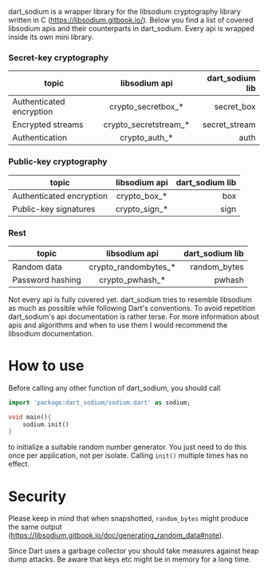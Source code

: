dart_sodium is a wrapper library for the libsodium cryptography library written in C (https://libsodium.gitbook.io/). Below you find a list of covered libsodium apis and their counterparts in dart_sodium. Every api is wrapped inside its own mini library.

### Secret-key cryptography

|topic       | libsodium api | dart_sodium lib |
|------------|:---------------:|-----------------:|
|Authenticated encryption | crypto_secretbox_* | secret_box|
|Encrypted streams | crypto_secretstream_* | secret_stream|
|Authentication | crypto_auth_* | auth

### Public-key cryptography 

|topic       | libsodium api | dart_sodium lib |
|------------|:--------------:|-----------------:|
|Authenticated encryption | crypto_box_*| box   |
|Public-key signatures | crypto_sign_* | sign  |

### Rest

|topic       | libsodium api | dart_sodium lib |
|------------|:---------------:|-----------------:|
|Random data | crypto_randombytes_* | random_bytes|
|Password hashing| crypto_pwhash_* | pwhash|


Not every api is fully covered yet. dart_sodium tries to resemble libsodium as much as possible while following Dart's conventions. To avoid repetition dart_sodium's api documentation is rather terse. For more information about apis and algorithms and when to use them I would recommend the libsodium documentation.

# How to use

Before calling any other function of dart_sodium, you should call
````Dart
import 'package:dart_sodium/sodium.dart' as sodium;

void main(){
    sodium.init()
}
````
to initialize a suitable random number generator. You just need to do this once per application, not per isolate. Calling `init()` multiple times has no effect. 

# Security

Please keep in mind that when snapshotted, `random_bytes` might produce the same output (https://libsodium.gitbook.io/doc/generating_random_data#note).

Since Dart uses a garbage collector you should take measures against heap dump attacks. Be aware that keys etc might be in memory for a long time.

